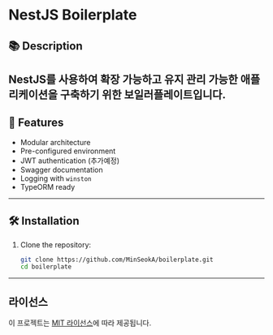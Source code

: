 # NestJS Boilerplate

## 📚 Description
NestJS를 사용하여 확장 가능하고 유지 관리 가능한 애플리케이션을 구축하기 위한 보일러플레이트입니다.
---

## 🚀 Features
- Modular architecture
- Pre-configured environment
- JWT authentication (추가예정)
- Swagger documentation
- Logging with `winston`
- TypeORM ready

---

## 🛠️ Installation

1. Clone the repository:
   ```bash
   git clone https://github.com/MinSeokA/boilerplate.git
   cd boilerplate
   ```

---






## 라이선스

이 프로젝트는 [MIT 라이선스](https://opensource.org/licenses/MIT)에 따라 제공됩니다.
